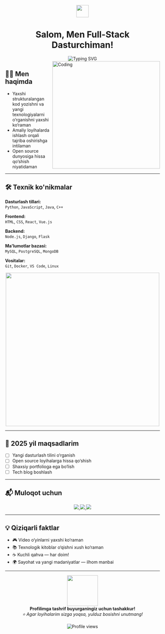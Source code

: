 <div align="center">
  <img src="https://media.giphy.com/media/hvRJCLFzcasrR4ia7z/giphy.gif" width="40px"/>
  <h1>Salom, Men Full-Stack Dasturchiman!</h1>
  <img src="https://readme-typing-svg.herokuapp.com?font=Fira+Code&duration=3000&pause=1000&color=36BCF7&center=true&width=435&lines=Full-Stack+Developer;Open+Source+Enthusiast;Yangi+Texnologiyalar+Muhlisi" alt="Typing SVG" />
</div>

<img align="right" alt="Coding" width="350" src="https://media.giphy.com/media/qgQUggAC3Pfv687qPC/giphy.gif">

## 👨‍💻 Men haqimda

- Yaxshi strukturalangan kod yozishni va yangi texnologiyalarni o‘rganishni yaxshi ko‘raman
- Amaliy loyihalarda ishlash orqali tajriba oshirishga intilaman
- Open source dunyosiga hissa qo‘shish niyatidaman

---

## 🛠️ Texnik ko'nikmalar

**Dasturlash tillari:**  
`Python`, `JavaScript`, `Java`, `C++`

**Frontend:**  
`HTML`, `CSS`, `React`, `Vue.js`

**Backend:**  
`Node.js`, `Django`, `Flask`

**Ma'lumotlar bazasi:**  
`MySQL`, `PostgreSQL`, `MongoDB`

**Vositalar:**  
`Git`, `Docker`, `VS Code`, `Linux`

<div align="center">
  <img src="https://media.giphy.com/media/SWoSkN6DxTszqIKEqv/giphy.gif" width="500" />
</div>

---

## 🎯 2025 yil maqsadlarim

- [ ] Yangi dasturlash tilini o‘rganish  
- [ ] Open source loyihalarga hissa qo‘shish  
- [ ] Shaxsiy portfolioga ega bo‘lish  
- [ ] Tech blog boshlash  

---

## 📬 Muloqot uchun

<div align="center">
  <a href="mailto:itpark310@gmail.com">
    <img src="https://img.shields.io/badge/Gmail-D14836?style=for-the-badge&logo=gmail&logoColor=white"/>
  </a>
  <a href="https://t.me/Google_activity">
    <img src="https://img.shields.io/badge/Telegram-26A5E4?style=for-the-badge&logo=telegram&logoColor=white"/>
  </a>
  <a href="https://instagram.com/baydjayev__">
    <img src="https://img.shields.io/badge/Instagram-E4405F?style=for-the-badge&logo=instagram&logoColor=white"/>
  </a>
</div>

---

## 💡 Qiziqarli faktlar

- 🎮 Video o‘yinlarni yaxshi ko‘raman  
- 📚 Texnologik kitoblar o‘qishni xush ko‘raman  
- ☕ Kuchli qahva — har doim!  
- 🌍 Sayohat va yangi madaniyatlar — ilhom manbai  

---

<div align="center">
  <img src="https://media.giphy.com/media/jpVnC65DmYeyRL4LHS/giphy.gif" width="100"/>
  <br/>
  <b>Profilimga tashrif buyurganingiz uchun tashakkur!</b><br/>
  <em>⭐️ Agar loyihalarim sizga yoqsa, yulduz bosishni unutmang!</em><br/><br/>
  <img src="https://komarev.com/ghpvc/?username=YOUR_USERNAME&label=Profil%20ko‘rishlar&color=0e75b6&style=flat" alt="Profile views" />
</div>
